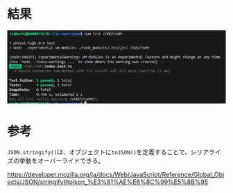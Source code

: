 # 結果

![Alt text](image.png)

# 参考

`JSON.stringify()`は、オブジェクトに`toJSON()`を定義することで、シリアライズの挙動をオーバーライドできる。

https://developer.mozilla.org/ja/docs/Web/JavaScript/Reference/Global_Objects/JSON/stringify#tojson_%E3%81%AE%E6%8C%99%E5%8B%95
